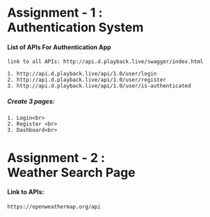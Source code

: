 # Assignment - 1 : <br/>Authentication System
#### List of APIs For Authentication App
    link to all APIs: http://api.d.playback.live/swagger/index.html

    1. http://api.d.playback.live/api/1.0/user/login
    2. http://api.d.playback.live/api/1.0/user/register
    3. http://api.d.playback.live/api/1.0/user/is-authenticated

##### Create 3 pages: <br>
    1. Login<br>
    2. Register <br>
    3. Dashboard<br>
 
 # Assignment - 2 : <br/> Weather Search Page
 #### Link to APIs:
    https://openweathermap.org/api
 
 
